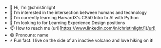 - 👋 Hi, I’m @christinlight
- 👀 I’m interested in the intersection between humans and technology
- 🌱 I’m currently learning HarvardX's CS50 Intro to AI with Python
- 💞️ I’m looking to for Learning Experience Design positions
- 📫 How to reach me (url)[https://www.linkedin.com/in/christinlight/](/url)
- 😄 Pronouns: name
- ⚡ Fun fact: I live on the side of an inactive volcano and love hiking on it!


